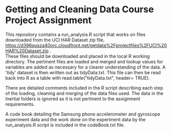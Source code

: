 # Getting and Cleaning Data Course Project Assignment

This repository contains a run_analysis.R script that works on files downloaded from the UCI HAR Dataset zip file, https://d396qusza40orc.cloudfront.net/getdata%2Fprojectfiles%2FUCI%20HAR%20Dataset.zip .  
These files should be downloaded and placed in the local R working directory.
The pertinent files are loaded and merged and lookup values for variables are added as necessary for a clearer understanding of the data.  A 'tidy' dataset is then written out as tidyData.txt.  This file can then be read back into R as a table with read.table("tidyData.txt", header= TRUE).

There are detailed comments included in the R script describing each step of the loading, cleaning and merging of the data files used.  The data in the Inertial folders is ignored as it is not pertinent to the assignment requirements.

A code book detailing the Samsung phone accelerometer and gyroscope experiment data and the work done on the experiment data by the run_analysis.R script is included in the codeBook.txt file.
